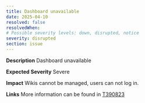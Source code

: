 ```yaml
---
title: Dashboard unavailable
date: 2025-04-10
resolved: false
resolvedWhen: 
# Possible severity levels: down, disrupted, notice
severity: disrupted
section: issue
---
```

__Description__ Dashboard unavailable

__Expected Severity__ Severe

__Impact__ Wikis cannot be managed, users can not log in.

__Links__ More information can be found in [T390823](https://phabricator.wikimedia.org/T390823)
